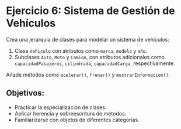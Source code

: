 # Ejercicio 6: Sistema de Gestión de Vehículos

Crea una jerarquía de clases para modelar un sistema de vehículos:

1. Clase `Vehiculo` con atributos como `marca`, `modelo` y `año`.
2. Subclases `Auto`, `Moto` y `Camion`, con atributos adicionales como `capacidadPasajeros`, `cilindrada`, `capacidadCarga`, respectivamente.

Añade métodos como `acelerar()`, `frenar()` y `mostrarInformacion()`.

## Objetivos:
- Practicar la especialización de clases.
- Aplicar herencia y sobreescritura de métodos.
- Familiarizarse con objetos de diferentes categorías.